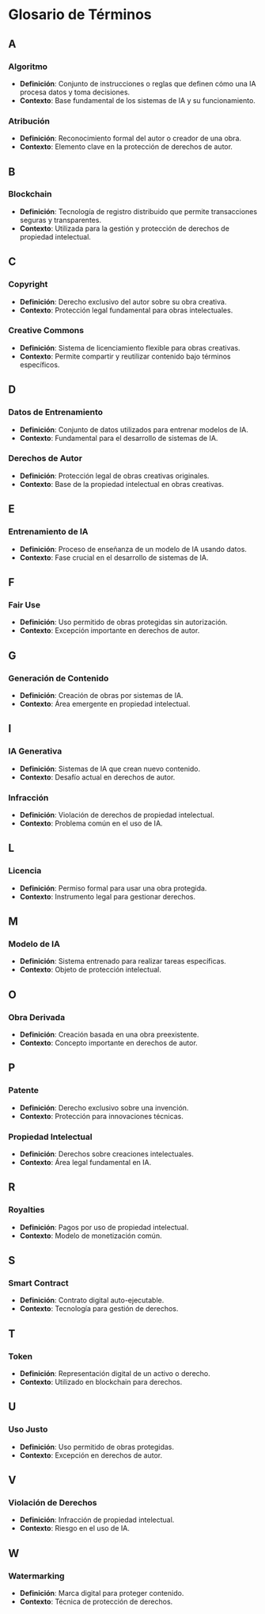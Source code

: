 # Glosario de Términos

## A

### Algoritmo

- **Definición**: Conjunto de instrucciones o reglas que definen cómo una IA procesa datos y toma decisiones.
- **Contexto**: Base fundamental de los sistemas de IA y su funcionamiento.

### Atribución

- **Definición**: Reconocimiento formal del autor o creador de una obra.
- **Contexto**: Elemento clave en la protección de derechos de autor.

## B

### Blockchain

- **Definición**: Tecnología de registro distribuido que permite transacciones seguras y transparentes.
- **Contexto**: Utilizada para la gestión y protección de derechos de propiedad intelectual.

## C

### Copyright

- **Definición**: Derecho exclusivo del autor sobre su obra creativa.
- **Contexto**: Protección legal fundamental para obras intelectuales.

### Creative Commons

- **Definición**: Sistema de licenciamiento flexible para obras creativas.
- **Contexto**: Permite compartir y reutilizar contenido bajo términos específicos.

## D

### Datos de Entrenamiento

- **Definición**: Conjunto de datos utilizados para entrenar modelos de IA.
- **Contexto**: Fundamental para el desarrollo de sistemas de IA.

### Derechos de Autor

- **Definición**: Protección legal de obras creativas originales.
- **Contexto**: Base de la propiedad intelectual en obras creativas.

## E

### Entrenamiento de IA

- **Definición**: Proceso de enseñanza de un modelo de IA usando datos.
- **Contexto**: Fase crucial en el desarrollo de sistemas de IA.

## F

### Fair Use

- **Definición**: Uso permitido de obras protegidas sin autorización.
- **Contexto**: Excepción importante en derechos de autor.

## G

### Generación de Contenido

- **Definición**: Creación de obras por sistemas de IA.
- **Contexto**: Área emergente en propiedad intelectual.

## I

### IA Generativa

- **Definición**: Sistemas de IA que crean nuevo contenido.
- **Contexto**: Desafío actual en derechos de autor.

### Infracción

- **Definición**: Violación de derechos de propiedad intelectual.
- **Contexto**: Problema común en el uso de IA.

## L

### Licencia

- **Definición**: Permiso formal para usar una obra protegida.
- **Contexto**: Instrumento legal para gestionar derechos.

## M

### Modelo de IA

- **Definición**: Sistema entrenado para realizar tareas específicas.
- **Contexto**: Objeto de protección intelectual.

## O

### Obra Derivada

- **Definición**: Creación basada en una obra preexistente.
- **Contexto**: Concepto importante en derechos de autor.

## P

### Patente

- **Definición**: Derecho exclusivo sobre una invención.
- **Contexto**: Protección para innovaciones técnicas.

### Propiedad Intelectual

- **Definición**: Derechos sobre creaciones intelectuales.
- **Contexto**: Área legal fundamental en IA.

## R

### Royalties

- **Definición**: Pagos por uso de propiedad intelectual.
- **Contexto**: Modelo de monetización común.

## S

### Smart Contract

- **Definición**: Contrato digital auto-ejecutable.
- **Contexto**: Tecnología para gestión de derechos.

## T

### Token

- **Definición**: Representación digital de un activo o derecho.
- **Contexto**: Utilizado en blockchain para derechos.

## U

### Uso Justo

- **Definición**: Uso permitido de obras protegidas.
- **Contexto**: Excepción en derechos de autor.

## V

### Violación de Derechos

- **Definición**: Infracción de propiedad intelectual.
- **Contexto**: Riesgo en el uso de IA.

## W

### Watermarking

- **Definición**: Marca digital para proteger contenido.
- **Contexto**: Técnica de protección de derechos.
